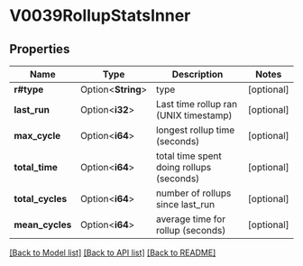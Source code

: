# V0039RollupStatsInner

## Properties

Name | Type | Description | Notes
------------ | ------------- | ------------- | -------------
**r#type** | Option<**String**> | type | [optional]
**last_run** | Option<**i32**> | Last time rollup ran (UNIX timestamp) | [optional]
**max_cycle** | Option<**i64**> | longest rollup time (seconds) | [optional]
**total_time** | Option<**i64**> | total time spent doing rollups (seconds) | [optional]
**total_cycles** | Option<**i64**> | number of rollups since last_run | [optional]
**mean_cycles** | Option<**i64**> | average time for rollup (seconds) | [optional]

[[Back to Model list]](../README.md#documentation-for-models) [[Back to API list]](../README.md#documentation-for-api-endpoints) [[Back to README]](../README.md)


